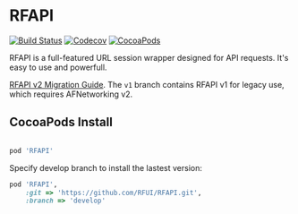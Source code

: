 # RFAPI

[![Build Status](https://img.shields.io/travis/RFUI/RFAPI.svg?style=flat-square&colorA=333333&colorB=6600cc)](https://travis-ci.com/RFUI/RFAPI)
[![Codecov](https://img.shields.io/codecov/c/github/RFUI/RFAPI.svg?style=flat-square&colorA=333333&colorB=6600cc)](https://codecov.io/gh/RFUI/RFAPI)
[![CocoaPods](https://img.shields.io/cocoapods/v/RFAPI.svg?style=flat-square&colorA=333333&colorB=6600cc)](https://cocoapods.org/pods/RFAPI)

<base href="//github.com/RFUI/RFAPI/blob/develop/" />

RFAPI is a full-featured URL session wrapper designed for API requests. It's easy to use and powerfull.

[RFAPI v2 Migration Guide](Documents/migration_guide_v2.md). The `v1` branch contains RFAPI v1 for legacy use, which requires AFNetworking v2.

## CocoaPods Install

```ruby

pod 'RFAPI'
```

Specify develop branch to install the lastest version:

```ruby
pod 'RFAPI',
    :git => 'https://github.com/RFUI/RFAPI.git',
    :branch => 'develop'
```
